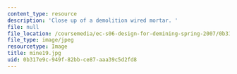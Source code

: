 ```yaml
---
content_type: resource
description: 'Close up of a demolition wired mortar. '
file: null
file_location: /coursemedia/ec-s06-design-for-demining-spring-2007/0b317e9c949f82bbce87aaa39c5d2fd8_mine19.jpg
file_type: image/jpeg
resourcetype: Image
title: mine19.jpg
uid: 0b317e9c-949f-82bb-ce87-aaa39c5d2fd8
---
```

